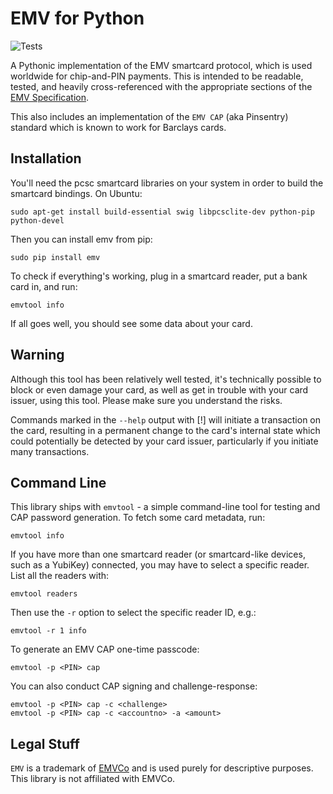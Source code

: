 EMV for Python
==============

![Tests](https://github.com/russss/python-emv/workflows/Tests/badge.svg)

A Pythonic implementation of the EMV smartcard protocol, which is used
worldwide for chip-and-PIN payments. This is intended to be readable,
tested, and heavily cross-referenced with the appropriate sections of the
[EMV Specification](http://www.emvco.com/specifications.aspx).

This also includes an implementation of the `EMV CAP` (aka Pinsentry)
standard which is known to work for Barclays cards.

Installation
------------

You'll need the pcsc smartcard libraries on your system in order to build the
smartcard bindings. On Ubuntu:

    sudo apt-get install build-essential swig libpcsclite-dev python-pip python-devel

Then you can install emv from pip:

    sudo pip install emv

To check if everything's working, plug in a smartcard reader, put a bank
card in, and run:

    emvtool info

If all goes well, you should see some data about your card.

Warning
-------

Although this tool has been relatively well tested, it's technically possible
to block or even damage your card, as well as get in trouble with your card
issuer, using this tool. Please make sure you understand the risks.

Commands marked in the `--help` output with [!] will initiate a transaction
on the card, resulting in a permanent change to the card's internal state
which could potentially be detected by your card issuer, particularly if you
initiate many transactions.

Command Line
------------

This library ships with `emvtool` - a simple command-line tool for testing
and CAP password generation. To fetch some card metadata, run:

    emvtool info

If you have more than one smartcard reader (or smartcard-like devices, such as a YubiKey)
connected, you may have to select a specific reader. List all the readers with:

    emvtool readers

Then use the `-r` option to select the specific reader ID, e.g.:

    emvtool -r 1 info

To generate an EMV CAP one-time passcode:

    emvtool -p <PIN> cap

You can also conduct CAP signing and challenge-response:

    emvtool -p <PIN> cap -c <challenge>
    emvtool -p <PIN> cap -c <accountno> -a <amount>

Legal Stuff
-----------

`EMV` is a trademark of [EMVCo](http://www.emvco.com/) and is used
purely for descriptive purposes. This library is not affiliated with
EMVCo.
